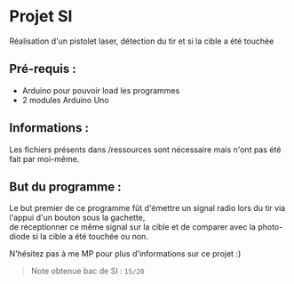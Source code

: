 # Projet SI
Réalisation d'un pistolet laser, détection du tir et si la cible a été touchée  

## Pré-requis :
- Arduino pour pouvoir load les programmes  
- 2 modules Arduino Uno  

## Informations :
Les fichiers présents dans /ressources sont nécessaire mais n'ont pas été fait par moi-même.  

## But du programme :
Le but premier de ce programme fût d'émettre un signal radio lors du tir via l'appui d'un bouton sous la gachette,  
de réceptionner ce même signal sur la cible et de comparer avec la photo-diode si la cible a été touchée ou non. 

N'hésitez pas à me MP pour plus d'informations sur ce projet :)

> Note obtenue bac de SI : `15/20`
